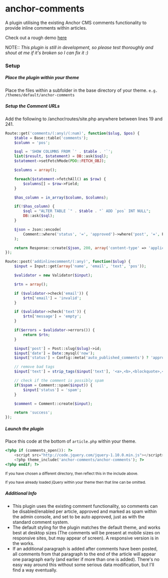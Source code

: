 anchor-comments
===============

A plugin utilising the existing Anchor CMS comments functionality to provide inline comments within articles.

Check out a rough demo [ here](http://molovo.co.uk/blog/comment-testing)

NOTE:: *This plugin is still in development, so please test thoroughly and shout at me if it's broken so I can fix it :)*

### Setup

##### Place the plugin within your theme
Place the files within a subfolder in the base directory of your theme. `e.g. /themes/default/anchor-comments`


##### Setup the Comment URLs
Add the following to /anchor/routes/site.php anywhere between lines 19 and 241.

```php
Route::get('comments/(:any)/(:num)', function($slug, $pos) {
	$table = Base::table('comments');
	$column = 'pos';

	$sql = 'SHOW COLUMNS FROM `' . $table . '`';
	list($result, $statement) = DB::ask($sql);
	$statement->setFetchMode(PDO::FETCH_OBJ);

	$columns = array();

	foreach($statement->fetchAll() as $row) {
		$columns[] = $row->Field;
	}

	$has_column = in_array($column, $columns);

	if(!$has_column) {
		$sql = "ALTER TABLE `" . $table . "` ADD `pos` INT NULL";
		DB::ask($sql);
	}

	$json = Json::encode(
		Comment::where('status', '=', 'approved')->where('post', '=', Post::slug($slug)->id)->where('pos', '=', $pos)->get()
	);

	return Response::create($json, 200, array('content-type' => 'application/json'));
});

Route::post('addinlinecomment/(:any)', function($slug) {
	$input = Input::get(array('name', 'email', 'text', 'pos'));

	$validator = new Validator($input);

	$rtn = array();

	if ($validator->check('email')) {
		$rtn['email'] = 'invalid';
	}

	if ($validator->check('text')) {
		$rtn['message'] = 'empty';
	}

	if($errors = $validator->errors()) {
		return $rtn;
	}

	$input['post'] = Post::slug($slug)->id;
	$input['date'] = Date::mysql('now');
	$input['status'] = Config::meta('auto_published_comments') ? 'approved' : 'pending';

	// remove bad tags
	$input['text'] = strip_tags($input['text'], '<a>,<b>,<blockquote>,<code>,<em>,<i>,<p>,<pre>');

	// check if the comment is possibly spam
	if($spam = Comment::spam($input)) {
		$input['status'] = 'spam';
	}

	$comment = Comment::create($input);

	return 'success';
});
```


##### Launch the plugin

Place this code at the bottom of `article.php` within your theme.

```php
<?php if (comments_open()): ?>
    <script src="http://code.jquery.com/jquery-1.10.0.min.js"></script>
    <?php theme_include('anchor-comments/anchor-comments'); ?>
<?php endif; ?>
```
<small>If you have chosen a different directory, then reflect this in the include above.</small>

<small>If you have already loaded jQuery within your theme then that line can be omitted.</small>

##### Additional Info

* This plugin uses the existing comment functionality, so comments can be disabled/enabled per article, approved and marked as spam within the admin console, and set to be auto approved, just as with the standard comment system.
* The default styling for the plugin matches the default theme, and works best at desktop sizes (The comments will be present at mobile sizes on responsive sites, but may appear of screen). A responsive version is in the works.
* If an additional paragraph is added after comments have been posted, all comments from that paragraph to the end of the article will appear one paragraph early (and earlier if more than one is added). There's no easy way around this without some serious data modification, but I'll find a way eventually.